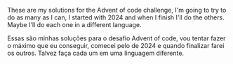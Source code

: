 These are my solutions for the Advent of code challenge, I'm going to try to do as many as I can, I started with 2024 and when I finish I'll do the others. Maybe I'll do each one in a different language.

Essas são minhas soluções para o desafio Advent of code, vou tentar fazer o máximo que eu conseguir, comecei pelo de 2024 e quando finalizar farei os outros. Talvez faça cada um em uma linguagem diferente.
